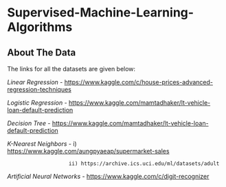 # Supervised-Machine-Learning-Algorithms

## About The Data 

The links for all the datasets are given below: 

*Linear Regression* - https://www.kaggle.com/c/house-prices-advanced-regression-techniques

*Logistic Regression* - https://www.kaggle.com/mamtadhaker/lt-vehicle-loan-default-prediction

*Decision Tree* - https://www.kaggle.com/mamtadhaker/lt-vehicle-loan-default-prediction

*K-Nearest Neighbors* - i)  https://www.kaggle.com/aungpyaeap/supermarket-sales 

                        ii) https://archive.ics.uci.edu/ml/datasets/adult
                          
*Artificial Neural Networks* - https://www.kaggle.com/c/digit-recognizer
